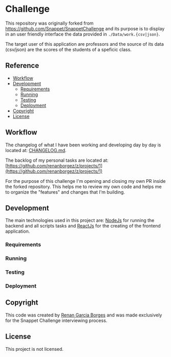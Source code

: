 # Challenge

This repository was originally forked from https://github.com/Snappet/SnappetChallenge and its
purpose is to display in an user friendly interface the data provided in `./Data/work.{csv|json}`.

The target user of this application are professors and the source of its data (csv/json) are the
scores of the students of a speficic class.

## Reference

- [Workflow](#Workflow)
- [Development](#Development)
  - [Requirements](#Requirements)
  - [Running](#Running)
  - [Testing](#Testing)
  - [Deployment](#Deployment)
- [Copyright](#Copyright)
- [License](#License)

## Workflow

The changelog of what I have been working and developing day by day is located at:
[CHANGELOG.md](./CHANGELOG.md).

The backlog of my personal tasks are located at:
[https://github.com/renanborgez/z/projects/1](https://github.com/renanborgez/z/projects/1)

For the purpose of this challenge I'm opening and closing my own PR inside the forked repository.
This helps me to review my own code and helps me to organize the "features" and changes that I'm
building.

## Development

The main technologies used in this project are: [NodeJs](https://nodejs.org/en/) for running the
backend and all scripts tasks and [ReactJs](https://reactjs.org/) for the creating of the frontend
application.

### Requirements


### Running


### Testing


### Deployment


## Copyright

This code was created by [Renan Garcia Borges](https://github.com/renanborgez) and was made
exclusively for the Snappet Challenge interviewing process.

## License

This project is not licensed.